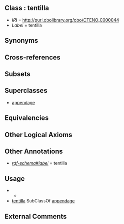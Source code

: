 
## Class : tentilla

 * *IRI* = http://purl.obolibrary.org/obo/CTENO_0000044
 * *Label* = tentilla

## Synonyms


## Cross-references


## Subsets


## Superclasses

 * [appendage](../../UBERON/26/UBERON_0000026.md)

## Equivalencies


## Other Logical Axioms


## Other Annotations

 * *[rdf-schema#label](../../el/rdf-schema#label.md)* = tentilla

## Usage

 * -
 * [tentilla](../../CTENO/44/CTENO_0000044.md) SubClassOf [appendage](../../UBERON/26/UBERON_0000026.md)

## External Comments

